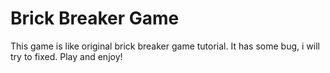 # Brick Breaker Game

This game is like original brick breaker game tutorial. It has some bug, i will try to fixed. Play and enjoy!
